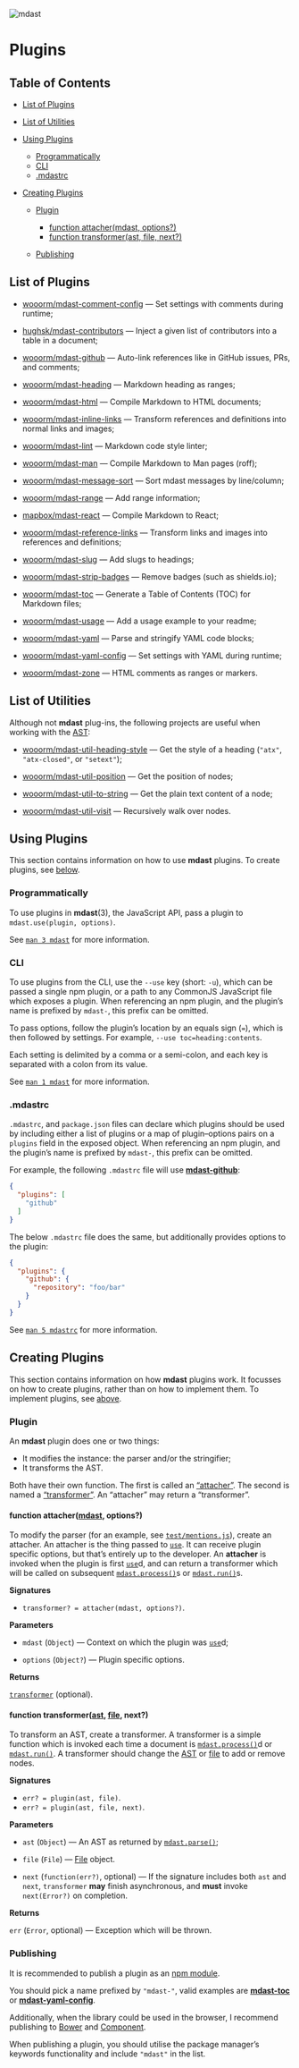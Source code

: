 ![mdast](https://cdn.rawgit.com/wooorm/mdast/master/logo.svg)

# Plugins

## Table of Contents

*   [List of Plugins](#list-of-plugins)

*   [List of Utilities](#list-of-utilities)

*   [Using Plugins](#using-plugins)

    *   [Programmatically](#programmatically)
    *   [CLI](#cli)
    *   [.mdastrc](#mdastrc)

*   [Creating Plugins](#creating-plugins)

    *   [Plugin](#plugin)

        *   [function attacher(mdast, options?)](#function-attachermdast-options)
        *   [function transformer(ast, file, next?)](#function-transformerast-file-next)

    *   [Publishing](#publishing)

## List of Plugins

*   [wooorm/mdast-comment-config](https://github.com/wooorm/mdast-comment-config)
    — Set settings with comments during runtime;

*   [hughsk/mdast-contributors](https://github.com/hughsk/mdast-contributors)
    — Inject a given list of contributors into a table in a document;

*   [wooorm/mdast-github](https://github.com/wooorm/mdast-github)
    — Auto-link references like in GitHub issues, PRs, and comments;

*   [wooorm/mdast-heading](https://github.com/wooorm/mdast-heading)
    — Markdown heading as ranges;

*   [wooorm/mdast-html](https://github.com/wooorm/mdast-html)
    — Compile Markdown to HTML documents;

*   [wooorm/mdast-inline-links](https://github.com/wooorm/mdast-inline-links)
    — Transform references and definitions into normal links and images;

*   [wooorm/mdast-lint](https://github.com/wooorm/mdast-lint)
    — Markdown code style linter;

*   [wooorm/mdast-man](https://github.com/wooorm/mdast-man)
    — Compile Markdown to Man pages (roff);

*   [wooorm/mdast-message-sort](https://github.com/wooorm/mdast-message-sort)
    — Sort mdast messages by line/column;

*   [wooorm/mdast-range](https://github.com/wooorm/mdast-range)
    — Add range information;

*   [mapbox/mdast-react](https://github.com/mapbox/mdast-react)
    — Compile Markdown to React;

*   [wooorm/mdast-reference-links](https://github.com/wooorm/mdast-reference-links)
    — Transform links and images into references and definitions;

*   [wooorm/mdast-slug](https://github.com/wooorm/mdast-slug)
    — Add slugs to headings;

*   [wooorm/mdast-strip-badges](https://github.com/wooorm/mdast-strip-badges)
    — Remove badges (such as shields.io);

*   [wooorm/mdast-toc](https://github.com/wooorm/mdast-toc)
    — Generate a Table of Contents (TOC) for Markdown files;

*   [wooorm/mdast-usage](https://github.com/wooorm/mdast-usage)
    — Add a usage example to your readme;

*   [wooorm/mdast-yaml](https://github.com/wooorm/mdast-yaml)
    — Parse and stringify YAML code blocks;

*   [wooorm/mdast-yaml-config](https://github.com/wooorm/mdast-yaml-config)
    — Set settings with YAML during runtime;

*   [wooorm/mdast-zone](https://github.com/wooorm/mdast-zone)
    — HTML comments as ranges or markers.

## List of Utilities

Although not **mdast** plug-ins, the following projects are useful when
working with the [AST](https://github.com/wooorm/mdast/blob/master/doc/nodes.md):

*   [wooorm/mdast-util-heading-style](https://github.com/wooorm/mdast-util-heading-style)
    — Get the style of a heading (`"atx"`, `"atx-closed"`, or `"setext"`);

*   [wooorm/mdast-util-position](https://github.com/wooorm/mdast-util-position)
    — Get the position of nodes;

*   [wooorm/mdast-util-to-string](https://github.com/wooorm/mdast-util-to-string)
    — Get the plain text content of a node;

*   [wooorm/mdast-util-visit](https://github.com/wooorm/mdast-util-visit)
    — Recursively walk over nodes.

## Using Plugins

This section contains information on how to use **mdast** plugins. To create
plugins, see [below](#creating-plugins).

### Programmatically

To use plugins in **mdast**(3), the JavaScript API, pass a plugin to
`mdast.use(plugin, options)`.

See [`man 3 mdast`](https://github.com/wooorm/mdast/blob/master/doc/mdast.3.md#mdastuseplugin-options)
for more information.

### CLI

To use plugins from the CLI, use the `--use` key (short: `-u`), which can be
passed a single npm plugin, or a path to any CommonJS JavaScript file which
exposes a plugin.
When referencing an npm plugin, and the plugin’s name is prefixed by `mdast-`,
this prefix can be omitted.

To pass options, follow the plugin’s location by an equals sign (`=`), which
is then followed by settings. For example, `--use toc=heading:contents`.

Each setting is delimited by a comma or a semi-colon, and each key is separated
with a colon from its value.

See [`man 1 mdast`](https://github.com/wooorm/mdast/blob/master/doc/mdast.1.md)
for more information.

### .mdastrc

`.mdastrc`, and `package.json` files can declare which plugins should be
used by including either a list of plugins or a map of plugin–options pairs
on a `plugins` field in the exposed object.
When referencing an npm plugin, and the plugin’s name is prefixed by
`mdast-`, this prefix can be omitted.

For example, the following `.mdastrc` file will use
[**mdast-github**](https://www.npmjs.com/package/mdast-github):

```json
{
  "plugins": [
    "github"
  ]
}
```

The below `.mdastrc` file does the same, but additionally provides options
to the plugin:

```json
{
  "plugins": {
    "github": {
      "repository": "foo/bar"
    }
  }
}
```

See [`man 5 mdastrc`](https://github.com/wooorm/mdast/blob/master/doc/mdastrc.5.md)
for more information.

## Creating Plugins

This section contains information on how **mdast** plugins work. It focusses
on how to create plugins, rather than on how to implement them. To implement
plugins, see [above](#using-plugins).

### Plugin

An **mdast** plugin does one or two things:

*   It modifies the instance: the parser and/or the stringifier;
*   It transforms the AST.

Both have their own function. The first is called an
[“attacher”](#function-attachermdast-options). The second is named a
[“transformer”](#function-transformerast-file-next). An “attacher” may
return a “transformer”.

#### function attacher([mdast](https://github.com/wooorm/mdast#api), options?)

To modify the parser (for an example, see
[`test/mentions.js`](https://github.com/wooorm/mdast/blob/master/test/mentions.js)),
create an attacher. An attacher is the thing passed to
[`use`](https://github.com/wooorm/mdast#mdastuseplugin-options). It can
receive plugin specific options, but that’s entirely up to the developer.
An **attacher** is invoked when the plugin is first
[`use`](https://github.com/wooorm/mdast#mdastuseplugin-options)d, and can
return a transformer which will be called on subsequent
[`mdast.process()`](https://github.com/wooorm/mdast#mdastprocessvalue-options-done)s
or [`mdast.run()`](mdast.3.md#mdastrunast-file-done)s.

**Signatures**

*   `transformer? = attacher(mdast, options?)`.

**Parameters**

*   `mdast` (`Object`) — Context on which the plugin was
    [`use`](https://github.com/wooorm/mdast#mdastuseplugin-options)d;

*   `options` (`Object?`) — Plugin specific options.

**Returns**

[`transformer`](#function-transformerast-file-next) (optional).

#### function transformer([ast](https://github.com/wooorm/mdast/blob/master/doc/nodes.md#node), [file](mdast.3.md#file), next?)

To transform an AST, create a transformer. A transformer is a simple
function which is invoked each time a document is
[`mdast.process()`](https://github.com/wooorm/mdast#mdastprocessvalue-options-done)d
or [`mdast.run()`](mdast.3.md#mdastrunast-file-done). A transformer should
change the [AST](https://github.com/wooorm/mdast/blob/master/doc/nodes.md#node)
or [file](mdast.3.md#file) to add or remove nodes.

**Signatures**

*   `err? = plugin(ast, file)`.
*   `err? = plugin(ast, file, next)`.

**Parameters**

*   `ast` (`Object`) — An AST as returned by
    [`mdast.parse()`](mdast.3.md#mdastparsefile-options);

*   `file` (`File`) — [File](mdast.3.md#file) object.

*   `next` (`function(err?)`, optional) — If the signature includes both
    `ast` and `next`, `transformer` **may** finish asynchronous, and **must**
    invoke `next(Error?)` on completion.

**Returns**

`err` (`Error`, optional) — Exception which will be thrown.

### Publishing

It is recommended to publish a plugin as an
[npm module](https://docs.npmjs.com/getting-started/publishing-npm-packages).

You should pick a name prefixed by `"mdast-"`, valid examples are
[**mdast-toc**](https://www.npmjs.com/package/mdast-toc) or
[**mdast-yaml-config**](https://www.npmjs.com/package/mdast-yaml-config).

Additionally, when the library could be used in the browser, I recommend
publishing to [Bower](http://bower.io/docs/creating-packages/) and
[Component](https://github.com/componentjs/guide/blob/master/creating-components/publishing.md).

When publishing a plugin, you should utilise the package manager’s keywords
functionality and include `"mdast"` in the list.
